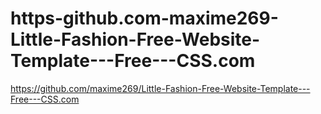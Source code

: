 # https-github.com-maxime269-Little-Fashion-Free-Website-Template---Free---CSS.com
https://github.com/maxime269/Little-Fashion-Free-Website-Template---Free---CSS.com
